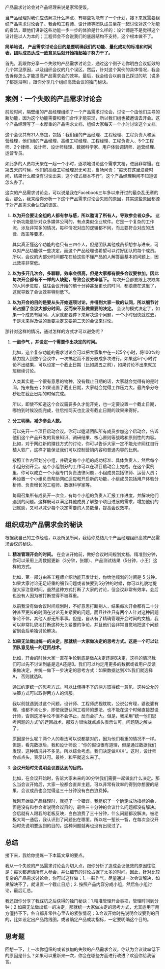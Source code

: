 产品需求讨论会对产品经理来说是家常便饭。

当产品经理对我们应该解决什么痛点、有哪些功能有了一个计划，接下来就需要组织产品需求讨论会了。我会和工程师、设计师等团队成员坐在一起讨论对这个功能的看法，跟他们讲讲这些功能一步一步的体验是什么样的：设计师是不是觉得这个设计是以人为本的；工程师会不会说我们的底层结构不支持，这个根本做不了。

**简单地说， 产品需求讨论会目的是要明确我们的功能、量化成功的标准和时间表，团队成员达成一致意见后就开始撸起袖子努力干了。**

首先，我跟你分享一个失败的产品需求讨论会，通过这个例子让你明白会议低效的几个常见原因，以及组织会议的几个误区。然后，针对这个案例的具体情况，我会告诉你怎么才能提高产品需求会的效率。最后，我会结合以前自己踩过的坑（说多了都是泪啊），跟你分享几个组织高效会议的独门秘诀。

## 案例：一个失败的产品需求讨论会

前段时间，隔壁组的产品经理组织了一个产品需求讨论会，讨论一个由他们主导的新功能，因为这个功能需要和我们合作才能实现，所以我们组也被邀请去开会。这个产品经理写了一本厚重的产品需求文档，组织大家每天一个小时讨论这个文档。

这个会议共有21人参加，包括：我们组的产品经理、工程经理、工程负责人和运营经理，他们组的产品经理、高级工程经理、工程经理、工程负责人、5个工程师、2个律师、设计师、设计师经理、数据科学家、用户体验调研师、运营经理、运营专员。

如此多的人员每天聚在一起一个小时，逐项地讨论这个需求文档，进展非常慢。在第五天的时候，他们的高级工程经理忍无可忍，当场问责：“每天在这里浪费时间，结果什么都没有讨论出来，这个模式根本不行”。这个产品经理瞬间不知道该怎么办了。

这次的产品需求讨论会，可以说是我在Facebook三年多以来开过的最杂乱无章的会。那么，我来给你分析一下这个产品需求讨论会失败的原因，其实这些原因都源于对产品需求会认知的误区。

1. **以为开会要让全组的人都有参与感，所以邀请了所有人，导致参会者众多。**
   这个新功能是针对众多媒体公司的，有点类似企业软件。它是一个复杂的工作流，涉及非常多的情况，每种情况对应的逻辑都不同，而且要符合对应的法律、政策等要求。

   其实真正懂这个功能的也只有三四个人，但是团队其他成员都想参与进来，可以对产品功能做一些决定，而这个产品经理也希望可以讨好团队的每个成员。所以，会议的大部分时间都花在给这些不懂产品的人解答最基本的问题上，因此效率非常低。

2. **以为多开几次会，多聊聊，效率会很高，但是大家都有很多会议要参加，因此每次开会都有不一样的人缺勤，导致会议效率低下。** 每次开会都要跟上次缺席的人同步进度，往往会议开始的前十分钟甚至更长的时间，都浪费在这里了，这就导致了会议效率特别低下。

3. **以为开会的目的是要从头开始逐项讨论，并得到大家一致的认同，所以细节讨论占据了会议大部分时间，反而来不及做重要的决定。** 会议的模式决定了，如果一个成员有疑问，大家就都要停下来解决这个问题，一个小时很快就过去，于是未来得及做的重要决定又要第二天的会议来讨论。


那针对这样的情况，通过怎样的方式才可以避免呢？

1. **一鼓作气 ，并设定一个需要作出决定的时间。**

   比如，这个复杂功能的需求讨论会可以把大家集中在一起5个小时，将100%的精力投入到整个会议中，一次搞定而不要分散成多次进行。如果这5个小时讨论不出结果，可以设定一个截止日期（比如周五之前），如果讨论不出来就加班继续讨论。

   人类其实是一个很有意思的物种，没有截止日期的话，大家就会觉得有的是时间，拖来拖去；如果设置了截止日期，大家就会觉得工作压力大，最终争分夺秒赶在截止日期的时候完成。

   所以，即使不知道这个会议需要多久才能开完，也一定要设置一个截止日期，哪怕到时候没能完成，往后推两天也比没有截止日期的效果来得好。

2. **分工明确，减少参会人数。**

   可以先开一个项目启动会议。你可以邀请团队所有成员参加这个启动会，告诉他们这个产品开发的背景知识、调研结果、核心原则等战略和原则性的内容。比如，对于网红新的赚钱方式的讨论，你可以告诉大家一定不能允许网红自行植入软广，这样才能保证我们可以控制营销内容和普通内容的比例。

   按照工作内容划分小组，并确定每个小组的成功标准、具体负责人，然后每个小组分别开会。这个小组划分的工作可以在项目启动会上完成。在这个案例里，你可以成立一个小组专门负责法律问题，小组成员包括律师、运营人员；再设置一个小组负责帮助网红适应和开启新的功能，小组成员包括用户体验分析师、负责增长的工程师、数据科学家等。

   每周召集所有成员开一次会，有每个小组的负责人汇报工作进度，并解决他们遇到的问题。这样既可以满足其他成员了解整个项目进展的需求，增加他们的归属感，又可以减少每个决定需要的人员数量，提高会议效率。


## 组织成功产品需求会的秘诀

根据我自己的工作经验，以及所见所闻，我给你总结几个产品经理组织高效产品需求会议的秘诀。

1. **精准管理开会的时间。** 在会议开始前，做好会议时间规划文档，精准到分钟，你可以采用上周数据更新（3分钟，张娜）、产品测试结果（5分钟，小王）这样的方式。

   比如，第一部分由某工程师介绍功能开发计划，你给他规划的时间是 5 分钟。如果大家讨论无足轻重的细节问题或者快要到5分钟的时候，你可以礼貌地提醒大家注意时间。虽然这种方式打断了大家的讨论，但会议非常有效率，会后也没有人因为被打断觉得不被尊重。

   以前我没有做会议时间规划时，不好意思打断别人，结果每次开会都有二十分钟甚至更长的时间在讨论无关紧要的问题，而且往往只有两个人针对这种问题争论不休，其他人都无所事事。但是，自从有了精确管理开会时间的文档，我可以非常礼貌地打断这种无关紧要的争论，并且他们会非常自觉地把这个问题留到会后单独讨论解决。

2. **如果无法做出统一的决定，那就统一大家做决定的思考方式。这是一个可以让团队意见统一的迂回战术。**

   比如，开会的时候大家一直在争论到底是做A决定还是B决定，这样的情况我们可以先不讨论到底是选A还是B。我们可以约定用更多的数据或者用户反馈来做决定，并统一做下一步决定的思考方式：如果数据达到X%我们就选择A， 否则就选B。

   通过约定统一的思考方式，可以让僵持不下的两方取得统一意见，这种公允的决策方式可以取得两方人的信服。

   我以前就遇到过这个问题，设计师、工程师虎视眈眈，公说公有理，婆说婆有理，谁都不肯让步，即使我更认同工程师的想法，也不能在这个时候直接怼设计师，否则这场争论不但不会停止，反而会扩大。但是，我采用“统一他们思考问题的方式”的迂回战术，那双方很快就点点头表示认可，问题随之解决了。

   原因是什么呢？两个人的看法可以说都是对的，因为他们看重的情况不一样。但是，看完数据后，我和设计师说：“你的假设很有道理，但是通过数据我们发现，这种情况并不多见，所以综合考虑，我们决定做XXX”。这时，设计师会点点头，表示认可。最终，和平就这么来了。

3. **会议开始时先说明会议要达到的目的。**

   比如，在会议开始时，告诉大家未来的30分钟我们需要一起做出什么决定。那么当会议开始后，大家一般都会直奔主题，可以非常有效率的得到你想要的结果，会议成员也会觉得这三十分钟没有白白浪费掉。

   我刚开始做产品经理时，就犯了一个错误。我组织了一个确定成功指标的会，但是没有和参会者说明会议目的，最终三十分钟的会议什么问题都没有解决。会后就有人跟我的老板反映，白白浪费了三十分钟，什么问题都没解决。被老板大骂一通后，我认识到了问题出在哪里，所以吃一堑长一智，在每次会议开始时先说明要达到的目的，这种问题就再也没有出现过了。


## 总结

接下来，我给你提炼一下本篇文章的要点。

我从一个失败的产品需求讨论会为切入点，跟你分析了造成会议低效的原因往往是：每次都邀请所有人参会，并让细节的讨论占据了太多的时间。因此，针对比较复杂的产品需求讨论会，你可以这样做：1\. 一鼓作气，尽量通过一次会议解决，如果解决不了，就设置一个截止日期；2. 按照产品内容分成小组，然后各小组讨论，最后汇总。

我还跟你分享了我踩坑之后获得的独门秘诀：1.精准管理开会事项，管理时间到分钟；2.如果无法做出统一的决定，那就统一大家做决定的思考方式，尤其适用于两方僵持不下，各自都非常往心里去的紧张情况；3.会议开始时先说明会议要到的目的，比如设定出产品路线图，或者确定产品成功指标，一定要明确这个目的。

## 思考题

回想一下，上一次你组织的或者参加的失败的产品需求会议，你认为会议效率低下的原因是什么？如果可以重新来一次，你会在哪些方面进行改进？欢迎你给我留言。